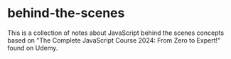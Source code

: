 # behind-the-scenes
 This is a collection of notes about JavaScript behind the scenes concepts based on "The Complete JavaScript Course 2024: From Zero to Expert!" found on Udemy.

